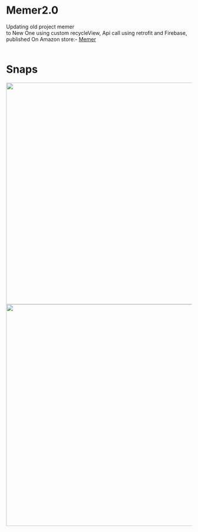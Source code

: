 # Memer2.0
Updating old project memer<br/>
to New One using custom recycleView, Api call using retrofit and Firebase, <br/>
published On Amazon store:- <a href="https://www.amazon.com/dp/B0C7NZ9LGH/ref=apps_sf_sta">Memer</a>
<br/>
<br/>


<p>
   <h1>Snaps</h1>
  <image allingment="center" height=600px src="https://github.com/Ashishmaley/Memer2.0/assets/90534593/afcfeb37-7f87-478b-b11c-2c03ff5693ed"/>
 <image allingment="center" height=600px src="https://github.com/Ashishmaley/Memer2.0/assets/90534593/fbd9d78a-5d68-4def-8d0b-161e5c60071f"/>
</p>
